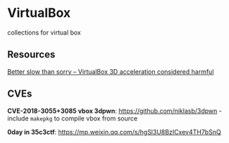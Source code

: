 # VirtualBox

collections for virtual box

## Resources

[Better slow than sorry – VirtualBox 3D acceleration considered harmful](https://phoenhex.re/2018-07-27/better-slow-than-sorry)

## CVEs

**CVE-2018-3055+3085 vbox 3dpwn**: https://github.com/niklasb/3dpwn
    - include `makepkg` to compile vbox from source

**0day in 35c3ctf**: https://mp.weixin.qq.com/s/hgSl3U8BzICxev4TH7bSnQ